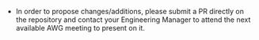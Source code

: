 - In order to propose changes/additions, please submit a PR directly on the repository and contact your Engineering Manager to attend the next available AWG meeting to present on it.
